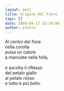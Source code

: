 ```yaml
---
layout: post
title: Origine Del Fiore
tags: []
date: 2009-04-17 13:29:00
author: pietro
---
```

Al centro del fiore<br/>nella corolla<br/>pulsa un calore<br/>a manciate nella folla,<br/><br/>e ascolta il riflesso<br/>del petalo giallo<br/>al petalo rosso<br/>e tutto è più bello.

